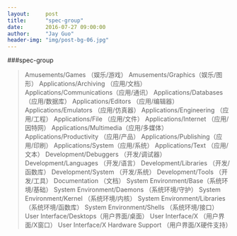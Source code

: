 ```yaml
---
layout:     post
title:      "spec-group"
date:       2016-07-27 09:00:00
author:     "Jay Guo"
header-img: "img/post-bg-06.jpg"
---
```

###spec-group
>Amusements/Games （娱乐/游戏）
>Amusements/Graphics（娱乐/图形）
>Applications/Archiving （应用/文档）
>Applications/Communications（应用/通讯）
>Applications/Databases （应用/数据库）
>Applications/Editors （应用/编辑器）
>Applications/Emulators （应用/仿真器）
>Applications/Engineering （应用/工程）
>Applications/File （应用/文件）
>Applications/Internet （应用/因特网）
>Applications/Multimedia（应用/多媒体）
>Applications/Productivity （应用/产品）
>Applications/Publishing（应用/印刷）
>Applications/System（应用/系统）
>Applications/Text （应用/文本）
>Development/Debuggers （开发/调试器）
>Development/Languages （开发/语言）
>Development/Libraries （开发/函数库）
>Development/System （开发/系统）
>Development/Tools （开发/工具）
>Documentation （文档）
>System Environment/Base（系统环境/基础）
>System Environment/Daemons （系统环境/守护）
>System Environment/Kernel （系统环境/内核）
>System Environment/Libraries （系统环境/函数库）
>System Environment/Shells （系统环境/接口）
>User Interface/Desktops（用户界面/桌面）
>User Interface/X （用户界面/X窗口）
>User Interface/X Hardware Support （用户界面/X硬件支持）
